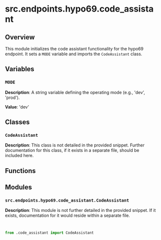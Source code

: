 # src.endpoints.hypo69.code_assistant

## Overview

This module initializes the code assistant functionality for the hypo69 endpoint.  It sets a `MODE` variable and imports the `CodeAssistant` class.

## Variables

### `MODE`

**Description**: A string variable defining the operating mode (e.g., 'dev', 'prod').

**Value**: 'dev'


## Classes

### `CodeAssistant`

**Description**: This class is not detailed in the provided snippet.  Further documentation for this class, if it exists in a separate file, should be included here.


## Functions


## Modules

### `src.endpoints.hypo69.code_assistant.CodeAssistant`

**Description**: This module is not further detailed in the provided snippet.  If it exists, documentation for it would reside within a separate file.


```python


from .code_assistant import CodeAssistant
```